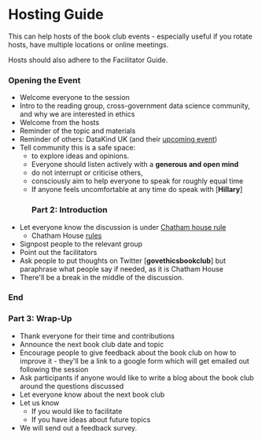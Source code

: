 Hosting Guide
================

This can help hosts of the book club events - especially useful if you
rotate hosts, have multiple locations or online meetings.

Hosts should also adhere to the Facilitator Guide.

### Opening the Event

  - Welcome everyone to the session
  - Intro to the reading group, cross-government data science community, and why we are interested in ethics
  - Welcome from the hosts
  - Reminder of the topic and materials
  - Reminder of others: DataKind UK (and their [upcoming event](https://www.eventbrite.co.uk/e/online-data-science-ethics-book-club-11-data-and-social-change-movements-tickets-113751574020))
  - Tell community this is a safe space:
      - to explore ideas and opinions.
      - Everyone should listen actively with a **generous and open
        mind**
      - do not interrupt or criticise others,
      - consciously aim to help everyone to speak for roughly equal time
      - If anyone feels uncomfortable at any time do speak with
        \[**Hillary**\]
        ### Part 2: Introduction
  - Let everyone know the discussion is under [Chatham house
    rule](https://www.chathamhouse.org/chatham-house-rule)
      - Chatham House
        [rules](https://www.chathamhouse.org/chatham-house-rule)
  - Signpost people to the relevant group
  - Point out the facilitators
  - Ask people to put thoughts on Twitter \[**govethicsbookclub**\] but
    paraphrase what people say if needed, as it is Chatham House
  - There'll be a break in the middle of the discussion.

### End

### Part 3: Wrap-Up

  - Thank everyone for their time and contributions
  - Announce the next book club date and topic
  - Encourage people to give feedback about the book club on how to
    improve it - they'll be a link to a google form which will get
    emailed out following the session
  - Ask participants if anyone would like to write a blog about the book
    club around the questions discussed
  - Let everyone know about the next book club
  - Let us know
      - If you would like to facilitate
      - If you have ideas about future topics
  - We will send out a feedback survey.
